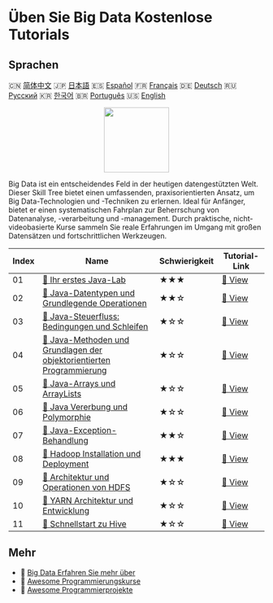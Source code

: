 # Üben Sie Big Data Kostenlose Tutorials

## Sprachen

🇨🇳 [简体中文](README_zh.md) 🇯🇵 [日本語](README_ja.md) 🇪🇸 [Español](README_es.md) 🇫🇷 [Français](README_fr.md) 🇩🇪 [Deutsch](README_de.md) 🇷🇺 [Русский](README_ru.md) 🇰🇷 [한국어](README_ko.md) 🇧🇷 [Português](README_pt.md) 🇺🇸 [English](README.md) 

<div align="center">
<img width="128px" src="https://file.labex.io/path/4y59cs2oEeJr.png">
</div>

Big Data ist ein entscheidendes Feld in der heutigen datengestützten Welt. Dieser Skill Tree bietet einen umfassenden, praxisorientierten Ansatz, um Big Data-Technologien und -Techniken zu erlernen. Ideal für Anfänger, bietet er einen systematischen Fahrplan zur Beherrschung von Datenanalyse, -verarbeitung und -management. Durch praktische, nicht-videobasierte Kurse sammeln Sie reale Erfahrungen im Umgang mit großen Datensätzen und fortschrittlichen Werkzeugen.

|   Index | Name                                                                                                                                                                  | Schwierigkeit   | Tutorial-Link                                                                                           |
|---------|-----------------------------------------------------------------------------------------------------------------------------------------------------------------------|-----------------|---------------------------------------------------------------------------------------------------------|
|      01 | [📖 Ihr erstes Java-Lab](https://labex.io/de/tutorials/java-your-first-java-lab-411751)                                                                               | ★★★             | [🔗 View](https://labex.io/de/tutorials/java-your-first-java-lab-411751)                                |
|      02 | [📖 Java-Datentypen und Grundlegende Operationen](https://labex.io/de/tutorials/java-java-data-types-and-basic-operations-413744)                                     | ★★☆             | [🔗 View](https://labex.io/de/tutorials/java-java-data-types-and-basic-operations-413744)               |
|      03 | [📖 Java-Steuerfluss: Bedingungen und Schleifen](https://labex.io/de/tutorials/java-java-control-flow-conditionals-and-loops-413751)                                  | ★☆☆             | [🔗 View](https://labex.io/de/tutorials/java-java-control-flow-conditionals-and-loops-413751)           |
|      04 | [📖 Java-Methoden und Grundlagen der objektorientierten Programmierung](https://labex.io/de/tutorials/java-java-methods-and-basic-object-oriented-programming-413809) | ★☆☆             | [🔗 View](https://labex.io/de/tutorials/java-java-methods-and-basic-object-oriented-programming-413809) |
|      05 | [📖 Java-Arrays und ArrayLists](https://labex.io/de/tutorials/java-java-arrays-and-arraylists-413820)                                                                 | ★☆☆             | [🔗 View](https://labex.io/de/tutorials/java-java-arrays-and-arraylists-413820)                         |
|      06 | [📖 Java Vererbung und Polymorphie](https://labex.io/de/tutorials/java-java-inheritance-and-polymorphism-413825)                                                      | ★☆☆             | [🔗 View](https://labex.io/de/tutorials/java-java-inheritance-and-polymorphism-413825)                  |
|      07 | [📖 Java-Exception-Behandlung](https://labex.io/de/tutorials/java-java-exception-handling-413830)                                                                     | ★★☆             | [🔗 View](https://labex.io/de/tutorials/java-java-exception-handling-413830)                            |
|      08 | [📖 Hadoop Installation und Deployment](https://labex.io/de/tutorials/linux-hadoop-installation-and-deployment-272321)                                                | ★★★             | [🔗 View](https://labex.io/de/tutorials/linux-hadoop-installation-and-deployment-272321)                |
|      09 | [📖 Architektur und Operationen von HDFS](https://labex.io/de/tutorials/hadoop-architecture-and-operations-of-hdfs-272320)                                            | ★☆☆             | [🔗 View](https://labex.io/de/tutorials/hadoop-architecture-and-operations-of-hdfs-272320)              |
|      10 | [📖 YARN Architektur und Entwicklung](https://labex.io/de/tutorials/linux-yarn-architecture-and-development-272324)                                                   | ★☆☆             | [🔗 View](https://labex.io/de/tutorials/linux-yarn-architecture-and-development-272324)                 |
|      11 | [📖 Schnellstart zu Hive](https://labex.io/de/tutorials/linux-quick-start-to-hive-272323)                                                                             | ★☆☆             | [🔗 View](https://labex.io/de/tutorials/linux-quick-start-to-hive-272323)                               |

## Mehr

- 🔗 [Big Data Erfahren Sie mehr über](https://labex.io/de/skilltrees/bigdata)
- 🔗 [Awesome Programmierungskurse](https://github.com/labex-labs/awesome-programming-courses)
- 🔗 [Awesome Programmierprojekte](https://github.com/labex-labs/awesome-programming-projects)

